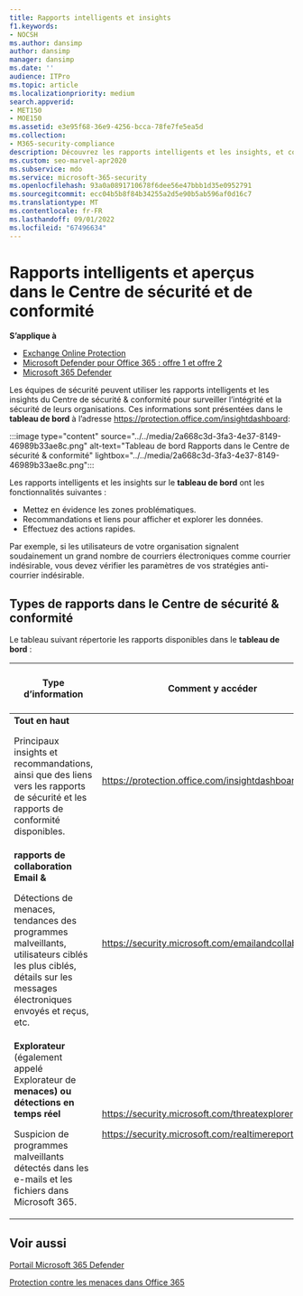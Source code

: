 ```yaml
---
title: Rapports intelligents et insights
f1.keywords:
- NOCSH
ms.author: dansimp
author: dansimp
manager: dansimp
ms.date: ''
audience: ITPro
ms.topic: article
ms.localizationpriority: medium
search.appverid:
- MET150
- MOE150
ms.assetid: e3e95f68-36e9-4256-bcca-78fe7fe5ea5d
ms.collection:
- M365-security-compliance
description: Découvrez les rapports intelligents et les insights, et comment les utiliser pour afficher et explorer des données et prendre des mesures rapides.
ms.custom: seo-marvel-apr2020
ms.subservice: mdo
ms.service: microsoft-365-security
ms.openlocfilehash: 93a0a0891710678f6dee56e47bbb1d35e0952791
ms.sourcegitcommit: ecc04b5b8f84b34255a2d5e90b5ab596af0d16c7
ms.translationtype: MT
ms.contentlocale: fr-FR
ms.lasthandoff: 09/01/2022
ms.locfileid: "67496634"
---
```

# <a name="smart-reports-and-insights-in-the-security--compliance-center"></a>Rapports intelligents et aperçus dans le Centre de sécurité et de conformité

**S’applique à**
- [Exchange Online Protection](exchange-online-protection-overview.md)
- [Microsoft Defender pour Office 365 : offre 1 et offre 2](defender-for-office-365.md)
- [Microsoft 365 Defender](../defender/microsoft-365-defender.md)

Les équipes de sécurité peuvent utiliser les rapports intelligents et les insights du Centre de sécurité & conformité pour surveiller l’intégrité et la sécurité de leurs organisations. Ces informations sont présentées dans le **tableau de bord** à l’adresse <https://protection.office.com/insightdashboard>:

:::image type="content" source="../../media/2a668c3d-3fa3-4e37-8149-46989b33ae8c.png" alt-text="Tableau de bord Rapports dans le Centre de sécurité & conformité" lightbox="../../media/2a668c3d-3fa3-4e37-8149-46989b33ae8c.png":::

Les rapports intelligents et les insights sur le **tableau de bord** ont les fonctionnalités suivantes :

- Mettez en évidence les zones problématiques.
- Recommandations et liens pour afficher et explorer les données.
- Effectuez des actions rapides.

Par exemple, si les utilisateurs de votre organisation signalent soudainement un grand nombre de courriers électroniques comme courrier indésirable, vous devez vérifier les paramètres de vos stratégies anti-courrier indésirable.

## <a name="types-of-reports-in-the-security--compliance-center"></a>Types de rapports dans le Centre de sécurité & conformité

Le tableau suivant répertorie les rapports disponibles dans le **tableau de bord** :

|Type d’information|Comment y accéder|Où aller pour en savoir plus|
|---|---|---|
|**Tout en haut** <p> Principaux insights et recommandations, ainsi que des liens vers les rapports de sécurité et les rapports de conformité disponibles.|<https://protection.office.com/insightdashboard>|[Rapports dans le Centre de conformité et sécurité](../../compliance/reports-in-security-and-compliance.md)|
|**rapports de collaboration Email &** <p> Détections de menaces, tendances des programmes malveillants, utilisateurs ciblés les plus ciblés, détails sur les messages électroniques envoyés et reçus, etc.|<https://security.microsoft.com/emailandcollabreport>|[Afficher les rapports sur la sécurité des e-mails](view-email-security-reports.md) <p> [Afficher les rapports pour Defender pour Office 365](view-reports-for-mdo.md)|
|**Explorateur** (également appelé Explorateur de **menaces) ou détections en temps réel** <p> Suspicion de programmes malveillants détectés dans les e-mails et les fichiers dans Microsoft 365.|<https://security.microsoft.com/threatexplorer> <p> <https://security.microsoft.com/realtimereports>|[Threat Explorer (et détections en temps réel)](threat-explorer.md)|

## <a name="related-topics"></a>Voir aussi

[Portail Microsoft 365 Defender](../defender/microsoft-365-defender-portal.md)

[Protection contre les menaces dans Office 365](protect-against-threats.md)
